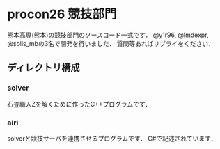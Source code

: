 # procon26 競技部門
熊本高専(熊本)の競技部門のソースコード一式です．
@y1r96, @lmdexpr, @solis_mbの3名で開発を行いました．
質問等あればリプライをください．

## ディレクトリ構成
### solver
石畳職人Zを解くために作ったC++プログラムです．

### airi
solverと競技サーバを連携させるプログラムです．
C#で記述されています．
